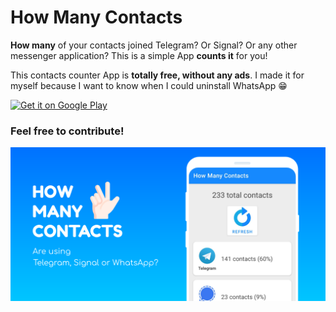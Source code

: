 # How Many Contacts
**How many** of your contacts joined Telegram? Or Signal? Or any other messenger application? 
This is a simple App **counts it** for you!

This contacts counter App is **totally free, without any ads**. I made it for myself because I want to know when I could uninstall WhatsApp 😁

[<img 
	height="60px" 
	alt='Get it on Google Play' 
	src='https://play.google.com/intl/en_us/badges/images/generic/en_badge_web_generic.png'/>](https://play.google.com/store/apps/details?id=com.francescobonizzi.howmanycontacts)
  
### Feel free to contribute!

![Promotional image](/store-assets/ENG-Promotional.png)
